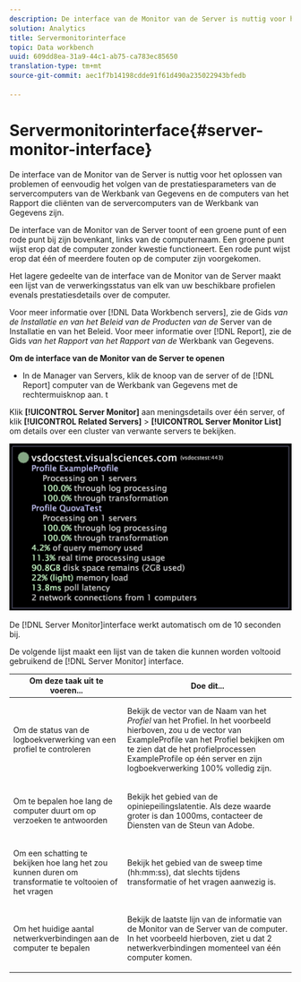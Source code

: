 ```yaml
---
description: De interface van de Monitor van de Server is nuttig voor het oplossen van problemen of eenvoudig het volgen van de prestatiesparameters van de servercomputers van de Werkbank van Gegevens en de computers van het Rapport die cliënten van de servercomputers van de Werkbank van Gegevens zijn.
solution: Analytics
title: Servermonitorinterface
topic: Data workbench
uuid: 609dd8ea-31a9-44c1-ab75-ca783ec85650
translation-type: tm+mt
source-git-commit: aec1f7b14198cdde91f61d490a235022943bfedb

---
```



# Servermonitorinterface{#server-monitor-interface}

De interface van de Monitor van de Server is nuttig voor het oplossen van problemen of eenvoudig het volgen van de prestatiesparameters van de servercomputers van de Werkbank van Gegevens en de computers van het Rapport die cliënten van de servercomputers van de Werkbank van Gegevens zijn.

De interface van de Monitor van de Server toont of een groene punt of een rode punt bij zijn bovenkant, links van de computernaam. Een groene punt wijst erop dat de computer zonder kwestie functioneert. Een rode punt wijst erop dat één of meerdere fouten op de computer zijn voorgekomen.

Het lagere gedeelte van de interface van de Monitor van de Server maakt een lijst van de verwerkingsstatus van elk van uw beschikbare profielen evenals prestatiesdetails over de computer.

Voor meer informatie over [!DNL Data Workbench servers], zie de Gids *van de Installatie en van het Beleid van de Producten van de* Server van de Installatie en van het Beleid. Voor meer informatie over [!DNL Report], zie de Gids *van het Rapport van het Rapport van de* Werkbank van Gegevens.

**Om de interface van de Monitor van de Server te openen**

* In de Manager van Servers, klik de knoop van de server of de [!DNL Report] computer van de Werkbank van Gegevens met de rechtermuisknop aan. t

Klik **[!UICONTROL Server Monitor]** aan meningsdetails over één server, of klik **[!UICONTROL Related Servers]** > **[!UICONTROL Server Monitor List]** om details over een cluster van verwante servers te bekijken.

![](assets/vis_ServerMonitor.png)

De [!DNL Server Monitor]interface werkt automatisch om de 10 seconden bij.

De volgende lijst maakt een lijst van de taken die kunnen worden voltooid gebruikend de [!DNL Server Monitor] interface.

<table id="table_A65426669ADE44B5A6BAD9D4E99A5CAC"> 
 <thead> 
  <tr> 
   <th colname="col1" class="entry"> Om deze taak uit te voeren... </th> 
   <th colname="col2" class="entry"> Doe dit... </th> 
  </tr> 
 </thead>
 <tbody> 
  <tr> 
   <td colname="col1"> <p>Om de status van de logboekverwerking van een profiel te controleren </p> </td> 
   <td colname="col2"> <p>Bekijk de vector van de Naam van het <i>Profiel</i> van het Profiel. In het voorbeeld hierboven, zou u de vector van ExampleProfile van het Profiel bekijken om te zien dat de het profielprocessen ExampleProfile op één server en zijn logboekverwerking 100% volledig zijn. </p> </td> 
  </tr> 
  <tr> 
   <td colname="col1"> <p>Om te bepalen hoe lang de computer duurt om op verzoeken te antwoorden </p> </td> 
   <td colname="col2"> <p>Bekijk het gebied van de opiniepeilingslatentie. Als deze waarde groter is dan 1000ms, contacteer de Diensten van de Steun van Adobe. </p> </td> 
  </tr> 
  <tr> 
   <td colname="col1"> <p>Om een schatting te bekijken hoe lang het zou kunnen duren om transformatie te voltooien of het vragen </p> </td> 
   <td colname="col2"> <p>Bekijk het gebied van de sweep time (hh:mm:ss), dat slechts tijdens transformatie of het vragen aanwezig is. </p> </td> 
  </tr> 
  <tr> 
   <td colname="col1"> <p>Om het huidige aantal netwerkverbindingen aan de computer te bepalen </p> </td> 
   <td colname="col2"> <p>Bekijk de laatste lijn van de informatie van de Monitor <span class="wintitle"> van de</span> Server van de computer. In het voorbeeld hierboven, ziet u dat 2 netwerkverbindingen momenteel van één computer komen. </p> </td> 
  </tr> 
 </tbody> 
</table>

